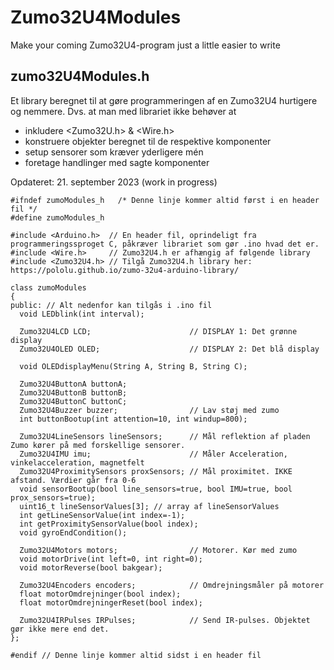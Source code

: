 # Zumo32U4Modules
Make your coming Zumo32U4-program just a little easier to write
## zumo32U4Modules.h
Et library beregnet til at gøre programmeringen af en Zumo32U4 hurtigere og nemmere. Dvs. at man med librariet ikke behøver at 
* inkludere <Zumo32U.h> & <Wire.h>
* konstruere objekter beregnet til de respektive komponenter
* setup sensorer som kræver yderligere mén
* foretage handlinger med sagte komponenter
  
Opdateret: 21. september 2023
(work in progress)
``` 
#ifndef zumoModules_h   /* Denne linje kommer altid først i en header fil */
#define zumoModules_h

#include <Arduino.h>  // En header fil, oprindeligt fra programmeringssproget C, påkræver librariet som gør .ino hvad det er.
#include <Wire.h>     // Zumo32U4.h er afhængig af følgende library
#include <Zumo32U4.h> // Tilgå Zumo32U4.h library her: https://pololu.github.io/zumo-32u4-arduino-library/

class zumoModules
{
public: // Alt nedenfor kan tilgås i .ino fil
  void LEDblink(int interval);
  
  Zumo32U4LCD LCD;                      // DISPLAY 1: Det grønne display
  Zumo32U4OLED OLED;                    // DISPLAY 2: Det blå display

  void OLEDdisplayMenu(String A, String B, String C);
  
  Zumo32U4ButtonA buttonA;
  Zumo32U4ButtonB buttonB;
  Zumo32U4ButtonC buttonC;
  Zumo32U4Buzzer buzzer;                // Lav støj med zumo
  int buttonBootup(int attention=10, int windup=800);
  
  Zumo32U4LineSensors lineSensors;      // Mål reflektion af pladen Zumo kører på med forskellige sensorer.
  Zumo32U4IMU imu;                      // Måler Acceleration, vinkelacceleration, magnetfelt
  Zumo32U4ProximitySensors proxSensors; // Mål proximitet. IKKE afstand. Værdier går fra 0-6
  void sensorBootup(bool line_sensors=true, bool IMU=true, bool prox_sensors=true);
  uint16_t lineSensorValues[3]; // array af lineSensorValues
  int getLineSensorValue(int index=-1);
  int getProximitySensorValue(bool index);
  void gyroEndCondition();

  Zumo32U4Motors motors;                // Motorer. Kør med zumo
  void motorDrive(int left=0, int right=0);
  void motorReverse(bool bakgear);

  Zumo32U4Encoders encoders;            // Omdrejningsmåler på motorer
  float motorOmdrejninger(bool index);
  float motorOmdrejningerReset(bool index);

  Zumo32U4IRPulses IRPulses;            // Send IR-pulses. Objektet gør ikke mere end det.
};

#endif // Denne linje kommer altid sidst i en header fil

```
